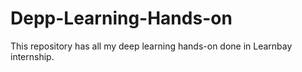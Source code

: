 # Depp-Learning-Hands-on
This repository has all my deep learning hands-on done in Learnbay internship.
